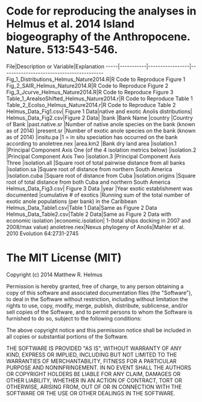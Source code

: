 Code for reproducing the analyses in Helmus et al. 2014 Island biogeography of the Anthropocene. Nature. 513:543-546.
=========================================


File|Description or Variable|Explanation
-----|-----------|-----------------|------------------------------------------
Fig_1_Distributions_Helmus_Nature2014.R|R Code to Reproduce Figure 1		
Fig_2_SAIR_Helmus_Nature2014.R|R Code to Reproduce Figure 2
Fig_3_Jcurve_Helmus_Nature2014.R|R Code to Reproduce Figure 3
Table_1_AreaIsoShifted_Helmus_Nature2014.r|R Code to Reproduce Table 1
Table_2_EcoIso_Helmus_Nature2014.r|R Code to Reproduce Table 2
Helmus_Data_Fig1.csv|	Figure 1 Data|native and exotic Anolis distributions|
Helmus_Data_Fig2.csv|Figure 2 Data|
	|bank					|Bank Name
	|country				|Country of Bank
	|past.native.sr			|Number of native anole species on the bank (known as of 2014)
	|present.sr			|Number of exotic anole species on the bank (known as of 2014)
	|insitu.pa				|1 = in situ speciation has occurred on the bank according to anoletree.nex
	|area.km2				|Bank dry land area
	|isolation.1			|Principal Component Axis One (of the 4 isolation metrics below)
	|isolation.2			|Principal Component Axis Two
	|isolation.3			|Principal Component Axis Three
	|isolation.all			|Square root of total pairwise distance from all banks
	|isolation.sa			|Square root of distance from northern South America 
	|isolation.cuba			|Square root of distance from Cuba
	|isolation.origins		|Square root of total distance from both Cuba and northern South America
Helmus_Data_Fig3.csv|	Figure 3 Data
	|year					|Year exotic establishment was documented
	|cumulative # of exotics	|Running sum of the total number of exotic anole populations (per bank) in the Caribbean
Helmus_Data_Table1.csv|Table 1 Data|Same as Figure 2 Data
Helmus_Data_Table2.csv|Table 2 Data|Same as Figure 2 Data with economic isolation
				|economic.isolation| 1-(total ships docking in 2007 and 2008/max value)
anoletree.nex|Nexus phylogeny of Anolis|Mahler et al. 2010 Evolution 64:2731-2745

The MIT License (MIT)
=========================================
Copyright (c) 2014 Matthew R. Helmus

Permission is hereby granted, free of charge, to any person obtaining a copy
of this software and associated documentation files (the "Software"), to deal
in the Software without restriction, including without limitation the rights
to use, copy, modify, merge, publish, distribute, sublicense, and/or sell
copies of the Software, and to permit persons to whom the Software is
furnished to do so, subject to the following conditions:

The above copyright notice and this permission notice shall be included in all
copies or substantial portions of the Software.

THE SOFTWARE IS PROVIDED "AS IS", WITHOUT WARRANTY OF ANY KIND, EXPRESS OR
IMPLIED, INCLUDING BUT NOT LIMITED TO THE WARRANTIES OF MERCHANTABILITY,
FITNESS FOR A PARTICULAR PURPOSE AND NONINFRINGEMENT. IN NO EVENT SHALL THE
AUTHORS OR COPYRIGHT HOLDERS BE LIABLE FOR ANY CLAIM, DAMAGES OR OTHER
LIABILITY, WHETHER IN AN ACTION OF CONTRACT, TORT OR OTHERWISE, ARISING FROM,
OUT OF OR IN CONNECTION WITH THE SOFTWARE OR THE USE OR OTHER DEALINGS IN THE
SOFTWARE.



